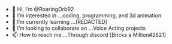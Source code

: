 - 👋 Hi, I’m @RoaringOrb92
- 👀 I’m interested in ...coding, programming, and 3d animation
- 🌱 I’m currently learning ...[REDACTED]
- 💞️ I’m looking to collaborate on ...Voice Acting projects
- 📫 How to reach me ...Through discord [Bricks a Million#2821]

<!---
RoaringOrb92/RoaringOrb92 is a ✨ special ✨ repository because its `README.md` (this file) appears on your GitHub profile.
You can click the Preview link to take a look at your changes.
--->

